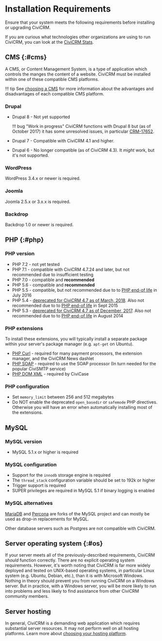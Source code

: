 # Installation Requirements

Ensure that your system meets the following requirements before installing or upgrading CiviCRM.

If you are curious what technologies other organizations are using to run CiviCRM, you can look at the [CiviCRM Stats](https://stats.civicrm.org/?tab=technology).

## CMS {:#cms}

A CMS, or Content Management System, is a type of application which controls the manges the content of a website. CiviCRM must be installed within one of these compatible CMS platforms.

!!! tip
    See [choosing a CMS](/planning/cms.md) for more information about the advantages and disadvantages of each compatible CMS platform.

### Drupal

* Drupal 8 - Not yet supported

    !!! bug "Work in progress"
        CiviCRM functions with Drupal 8 but (as of October 2017) it has some unresolved issues, in particular [CRM-17652](https://issues.civicrm.org/jira/browse/CRM-17652).

* Drupal 7 - Compatible with CiviCRM 4.1 and higher.

* Drupal 6 - No longer compatible (as of CiviCRM 4.3). It *might* work, but it's not supported.

### WordPress

WordPress 3.4.x or newer is required.

### Joomla

Joomla 2.5.x or 3.x.x is required.

### Backdrop

Backdrop 1.0 or newer is required.

## PHP {:#php}

### PHP version

* PHP 7.2 - not yet tested
* PHP 7.1 - compatible with CiviCRM 4.7.24 and later, but not recommended due to insufficient testing
* PHP 7.0 - compatible and **recommended**
* PHP 5.6 - compatible and **recommended**
* PHP 5.5 - compatible, but not recommended due to to [PHP end-of life](http://php.net/eol.php) in July 2016
* PHP 5.4 - [deprecated for CiviCRM 4.7 as of March, 2018](https://civicrm.org/blog/totten/end-of-zombies-php-53-and-54). Also not recommended due to to [PHP end-of life](http://php.net/eol.php) in Sept 2015
* PHP 5.3 - [deprecated for CiviCRM 4.7 as of December, 2017](https://civicrm.org/blog/totten/end-of-zombies-php-53-and-54). Also not recommended due to to [PHP end-of life](http://php.net/eol.php) in August 2014

### PHP extensions

To install these extensions, you will typically install a separate package within your server's package manager (e.g. `apt-get` on Ubuntu).

* [PHP Curl](http://www.php.net/curl) - required for many payment processors, the extension manager, and the CiviCRM News dashlet
* [PHP SOAP](http://www.php.net/soap) - required to use the SOAP processor (In turn needed for the popular CiviSMTP service)
* [PHP DOM XML](http://www.php.net/manual/en/dom.setup.php) - required by CiviCase

### PHP configuration

* Set `memory_limit` between 256 and 512 megabytes
* Do NOT enable the deprecated `open_basedir` or `safemode` PHP directives. Otherwise you will have an error when automatically installing most of the extensions.


## MySQL

### MySQL version

* MySQL 5.1.x or higher is required

### MySQL configuration

* Support for the `innodb` storage engine is required
* The `thread_stack` configuration variable should be set to 192k or higher
* Trigger support is required
* SUPER privileges are required in MySQL 5.1 if binary logging is enabled

### MySQL alternatives

[MariaDB](https://mariadb.org/) and [Percona](https://www.percona.com/software/mysql-database/percona-server) are forks of the MySQL project and can mostly be used as drop-in replacements for MySQL.

Other database servers such as Postgres are not compatible with CiviCRM.


## Server operating system {:#os}

If your server meets all of the previously-described requirements, CiviCRM *should* function correctly. There are no explicit operating system requirements. However, it's worth noting that CiviCRM is far more widely deployed and tested on UNIX-based operating systems, in particular Linux system (e.g. Ubuntu, Debian, etc.), than it is with Microsoft Windows. Nothing in theory should prevent you from running CiviCRM on a Windows server. But in practice, with a Windows server, you will be more likely to run into problems and less likely to find assistance from other CiviCRM community members.

## Server hosting

In general, CiviCRM is a demanding web application which requires substantial server resources. It may not perform well on all hosting platforms. Learn more about [choosing your hosting platform](/planning/hosting.md).

